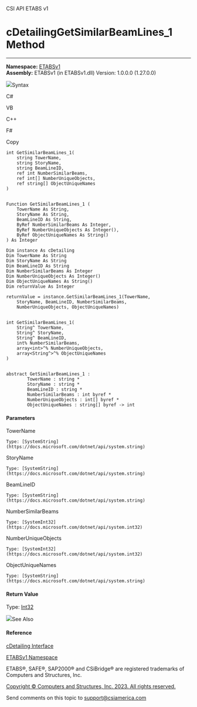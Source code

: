 ﻿

CSI API ETABS v1

# cDetailingGetSimilarBeamLines_1 Method  
  
---  
  
**Namespace:** [ETABSv1](2780f1b8-2033-5289-2298-1cdb2a7508d9.htm)  
**Assembly:** ETABSv1 (in ETABSv1.dll) Version: 1.0.0.0 (1.27.0.0)

![](../icons/SectionExpanded.png)Syntax

C#

VB

C++

F#

Copy

    
    
    int GetSimilarBeamLines_1(
    	string TowerName,
    	string StoryName,
    	string BeamLineID,
    	ref int NumberSimilarBeams,
    	ref int[] NumberUniqueObjects,
    	ref string[] ObjectUniqueNames
    )
    
    
    Function GetSimilarBeamLines_1 ( 
    	TowerName As String,
    	StoryName As String,
    	BeamLineID As String,
    	ByRef NumberSimilarBeams As Integer,
    	ByRef NumberUniqueObjects As Integer(),
    	ByRef ObjectUniqueNames As String()
    ) As Integer
    
    Dim instance As cDetailing
    Dim TowerName As String
    Dim StoryName As String
    Dim BeamLineID As String
    Dim NumberSimilarBeams As Integer
    Dim NumberUniqueObjects As Integer()
    Dim ObjectUniqueNames As String()
    Dim returnValue As Integer
    
    returnValue = instance.GetSimilarBeamLines_1(TowerName, 
    	StoryName, BeamLineID, NumberSimilarBeams, 
    	NumberUniqueObjects, ObjectUniqueNames)
    
    
    int GetSimilarBeamLines_1(
    	String^ TowerName, 
    	String^ StoryName, 
    	String^ BeamLineID, 
    	int% NumberSimilarBeams, 
    	array<int>^% NumberUniqueObjects, 
    	array<String^>^% ObjectUniqueNames
    )
    
    
    abstract GetSimilarBeamLines_1 : 
            TowerName : string * 
            StoryName : string * 
            BeamLineID : string * 
            NumberSimilarBeams : int byref * 
            NumberUniqueObjects : int[] byref * 
            ObjectUniqueNames : string[] byref -> int 
    

#### Parameters

TowerName

    Type: [SystemString](https://docs.microsoft.com/dotnet/api/system.string)  

StoryName

    Type: [SystemString](https://docs.microsoft.com/dotnet/api/system.string)  

BeamLineID

    Type: [SystemString](https://docs.microsoft.com/dotnet/api/system.string)  

NumberSimilarBeams

    Type: [SystemInt32](https://docs.microsoft.com/dotnet/api/system.int32)  

NumberUniqueObjects

    Type: [SystemInt32](https://docs.microsoft.com/dotnet/api/system.int32)  

ObjectUniqueNames

    Type: [SystemString](https://docs.microsoft.com/dotnet/api/system.string)  

#### Return Value

Type: [Int32](https://docs.microsoft.com/dotnet/api/system.int32)

![](../icons/SectionExpanded.png)See Also

#### Reference

[cDetailing Interface](361a91e7-25b4-8a09-dff9-a6b292f4ba73.htm)

[ETABSv1 Namespace](2780f1b8-2033-5289-2298-1cdb2a7508d9.htm)

ETABS®, SAFE®, SAP2000® and CSiBridge® are registered trademarks of Computers
and Structures, Inc.  

[Copyright © Computers and Structures, Inc. 2023. All rights
reserved.](http://www.csiamerica.com)

Send comments on this topic to
[support@csiamerica.com](mailto:support%40csiamerica.com?Subject=CSI%20API%20ETABS%20v1)

